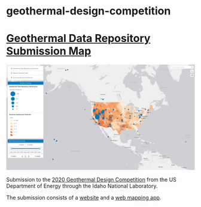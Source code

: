 # geothermal-design-competition

<h1><a href="https://terpconnect.umd.edu/~eread781/Geothermal/index.html">Geothermal Data Repository Submission Map</a></h1>

![Image of the app](https://github.com/cyrchi/geothermal-design-competition/blob/master/img/Application.PNG)

Submission to the <a href="https://inl.gov/geothermalchallenge/">2020 Geothermal Design Competition</a> from the US Department of Energy through the Idaho National Laboratory.

The submission consists of a <a href="https://terpconnect.umd.edu/~eread781/Geothermal/">website</a> and a <a href="https://terpconnect.umd.edu/~eread781/Geothermal/application.html">web mapping app</a>.

